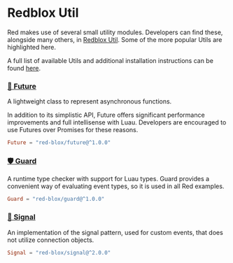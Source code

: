 # Redblox Util

Red makes use of several small utility modules. Developers can find these, alongside many others, in [Redblox Util](https://util.redblox.dev/). 
Some of the more popular Utils are highlighted here.

A full list of available Utils and additional installation instructions can be found [here](https://util.redblox.dev/installing.html).

### [🔮 Future](https://util.redblox.dev/future.html)
A lightweight class to represent asynchronous functions.

In addition to its simplistic API, Future offers significant performance improvements and full intellisense with Luau.
Developers are encouraged to use Futures over Promises for these reasons.
```toml
Future = "red-blox/future@^1.0.0"
```

### [🛡️ Guard](https://util.redblox.dev/guard.html)
A runtime type checker with support for Luau types. Guard provides a convenient way of evaluating event types, so it is used in all Red examples.
```toml
Guard = "red-blox/guard@^1.0.0"
```

### [📡 Signal](https://util.redblox.dev/signal.html)
An implementation of the signal pattern, used for custom events, that does not utilize connection objects.
```toml
Signal = "red-blox/signal@^2.0.0"
```
